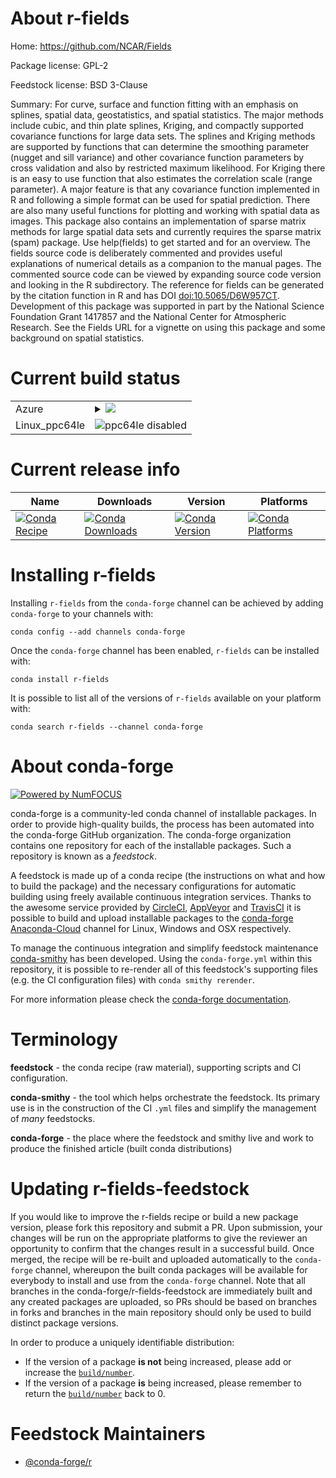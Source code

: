 About r-fields
==============

Home: https://github.com/NCAR/Fields

Package license: GPL-2

Feedstock license: BSD 3-Clause

Summary: For curve, surface and function fitting with an emphasis on splines, spatial data, geostatistics,  and spatial statistics. The major methods include cubic, and thin plate splines, Kriging, and compactly supported covariance functions for large data sets. The splines and Kriging methods are supported by functions that can determine the smoothing parameter (nugget and sill variance) and other covariance function parameters by cross validation and also by restricted maximum likelihood. For Kriging there is an easy to use function that also estimates the correlation scale (range parameter).  A major feature is that any covariance function implemented in R and following a simple format can be used for spatial prediction. There are also many useful functions for plotting and working with spatial data as images. This package also contains an implementation of sparse matrix methods for large spatial data sets and currently requires the sparse matrix (spam) package. Use help(fields) to get started and for an overview.  The fields source code is deliberately commented and provides useful explanations of numerical details as a companion to the manual pages. The commented source code can be viewed by expanding  source code version and looking in the R subdirectory. The reference for fields can be generated by the citation function in R and has DOI <doi:10.5065/D6W957CT>. Development of this package was supported in part by the National Science Foundation  Grant 1417857 and the National Center for Atmospheric Research. See the Fields URL for a vignette on using this package and some background on spatial statistics.



Current build status
====================


<table>
    
  <tr>
    <td>Azure</td>
    <td>
      <details>
        <summary>
          <a href="https://dev.azure.com/conda-forge/feedstock-builds/_build/latest?definitionId=1133&branchName=master">
            <img src="https://dev.azure.com/conda-forge/feedstock-builds/_apis/build/status/r-fields-feedstock?branchName=master">
          </a>
        </summary>
        <table>
          <thead><tr><th>Variant</th><th>Status</th></tr></thead>
          <tbody><tr>
              <td>linux_r_base3.5.1target_platformlinux-64</td>
              <td>
                <a href="https://dev.azure.com/conda-forge/feedstock-builds/_build/latest?definitionId=1133&branchName=master">
                  <img src="https://dev.azure.com/conda-forge/feedstock-builds/_apis/build/status/r-fields-feedstock?branchName=master&jobName=linux&configuration=linux_r_base3.5.1target_platformlinux-64" alt="variant">
                </a>
              </td>
            </tr><tr>
              <td>linux_r_base3.6target_platformlinux-64</td>
              <td>
                <a href="https://dev.azure.com/conda-forge/feedstock-builds/_build/latest?definitionId=1133&branchName=master">
                  <img src="https://dev.azure.com/conda-forge/feedstock-builds/_apis/build/status/r-fields-feedstock?branchName=master&jobName=linux&configuration=linux_r_base3.6target_platformlinux-64" alt="variant">
                </a>
              </td>
            </tr><tr>
              <td>osx_r_base3.5.1target_platformosx-64</td>
              <td>
                <a href="https://dev.azure.com/conda-forge/feedstock-builds/_build/latest?definitionId=1133&branchName=master">
                  <img src="https://dev.azure.com/conda-forge/feedstock-builds/_apis/build/status/r-fields-feedstock?branchName=master&jobName=osx&configuration=osx_r_base3.5.1target_platformosx-64" alt="variant">
                </a>
              </td>
            </tr><tr>
              <td>osx_r_base3.6target_platformosx-64</td>
              <td>
                <a href="https://dev.azure.com/conda-forge/feedstock-builds/_build/latest?definitionId=1133&branchName=master">
                  <img src="https://dev.azure.com/conda-forge/feedstock-builds/_apis/build/status/r-fields-feedstock?branchName=master&jobName=osx&configuration=osx_r_base3.6target_platformosx-64" alt="variant">
                </a>
              </td>
            </tr><tr>
              <td>win_r_base3.5.1target_platformwin-64</td>
              <td>
                <a href="https://dev.azure.com/conda-forge/feedstock-builds/_build/latest?definitionId=1133&branchName=master">
                  <img src="https://dev.azure.com/conda-forge/feedstock-builds/_apis/build/status/r-fields-feedstock?branchName=master&jobName=win&configuration=win_r_base3.5.1target_platformwin-64" alt="variant">
                </a>
              </td>
            </tr><tr>
              <td>win_r_base3.6target_platformwin-64</td>
              <td>
                <a href="https://dev.azure.com/conda-forge/feedstock-builds/_build/latest?definitionId=1133&branchName=master">
                  <img src="https://dev.azure.com/conda-forge/feedstock-builds/_apis/build/status/r-fields-feedstock?branchName=master&jobName=win&configuration=win_r_base3.6target_platformwin-64" alt="variant">
                </a>
              </td>
            </tr>
          </tbody>
        </table>
      </details>
    </td>
  </tr>
  <tr>
    <td>Linux_ppc64le</td>
    <td>
      <img src="https://img.shields.io/badge/ppc64le-disabled-lightgrey.svg" alt="ppc64le disabled">
    </td>
  </tr>
</table>

Current release info
====================

| Name | Downloads | Version | Platforms |
| --- | --- | --- | --- |
| [![Conda Recipe](https://img.shields.io/badge/recipe-r--fields-green.svg)](https://anaconda.org/conda-forge/r-fields) | [![Conda Downloads](https://img.shields.io/conda/dn/conda-forge/r-fields.svg)](https://anaconda.org/conda-forge/r-fields) | [![Conda Version](https://img.shields.io/conda/vn/conda-forge/r-fields.svg)](https://anaconda.org/conda-forge/r-fields) | [![Conda Platforms](https://img.shields.io/conda/pn/conda-forge/r-fields.svg)](https://anaconda.org/conda-forge/r-fields) |

Installing r-fields
===================

Installing `r-fields` from the `conda-forge` channel can be achieved by adding `conda-forge` to your channels with:

```
conda config --add channels conda-forge
```

Once the `conda-forge` channel has been enabled, `r-fields` can be installed with:

```
conda install r-fields
```

It is possible to list all of the versions of `r-fields` available on your platform with:

```
conda search r-fields --channel conda-forge
```


About conda-forge
=================

[![Powered by NumFOCUS](https://img.shields.io/badge/powered%20by-NumFOCUS-orange.svg?style=flat&colorA=E1523D&colorB=007D8A)](http://numfocus.org)

conda-forge is a community-led conda channel of installable packages.
In order to provide high-quality builds, the process has been automated into the
conda-forge GitHub organization. The conda-forge organization contains one repository
for each of the installable packages. Such a repository is known as a *feedstock*.

A feedstock is made up of a conda recipe (the instructions on what and how to build
the package) and the necessary configurations for automatic building using freely
available continuous integration services. Thanks to the awesome service provided by
[CircleCI](https://circleci.com/), [AppVeyor](https://www.appveyor.com/)
and [TravisCI](https://travis-ci.com/) it is possible to build and upload installable
packages to the [conda-forge](https://anaconda.org/conda-forge)
[Anaconda-Cloud](https://anaconda.org/) channel for Linux, Windows and OSX respectively.

To manage the continuous integration and simplify feedstock maintenance
[conda-smithy](https://github.com/conda-forge/conda-smithy) has been developed.
Using the ``conda-forge.yml`` within this repository, it is possible to re-render all of
this feedstock's supporting files (e.g. the CI configuration files) with ``conda smithy rerender``.

For more information please check the [conda-forge documentation](https://conda-forge.org/docs/).

Terminology
===========

**feedstock** - the conda recipe (raw material), supporting scripts and CI configuration.

**conda-smithy** - the tool which helps orchestrate the feedstock.
                   Its primary use is in the construction of the CI ``.yml`` files
                   and simplify the management of *many* feedstocks.

**conda-forge** - the place where the feedstock and smithy live and work to
                  produce the finished article (built conda distributions)


Updating r-fields-feedstock
===========================

If you would like to improve the r-fields recipe or build a new
package version, please fork this repository and submit a PR. Upon submission,
your changes will be run on the appropriate platforms to give the reviewer an
opportunity to confirm that the changes result in a successful build. Once
merged, the recipe will be re-built and uploaded automatically to the
`conda-forge` channel, whereupon the built conda packages will be available for
everybody to install and use from the `conda-forge` channel.
Note that all branches in the conda-forge/r-fields-feedstock are
immediately built and any created packages are uploaded, so PRs should be based
on branches in forks and branches in the main repository should only be used to
build distinct package versions.

In order to produce a uniquely identifiable distribution:
 * If the version of a package **is not** being increased, please add or increase
   the [``build/number``](https://conda.io/docs/user-guide/tasks/build-packages/define-metadata.html#build-number-and-string).
 * If the version of a package **is** being increased, please remember to return
   the [``build/number``](https://conda.io/docs/user-guide/tasks/build-packages/define-metadata.html#build-number-and-string)
   back to 0.

Feedstock Maintainers
=====================

* [@conda-forge/r](https://github.com/conda-forge/r/)

